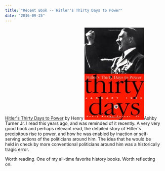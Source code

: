 ```yaml
---
title: "Recent Book -- Hitler's Thirty Days to Power"
date: "2016-09-25"
---
```


[Hitler's Thirty Days to Power](https://www.amazon.com/Hitlers-Thirty-Days-Power-January/dp/0201328003) by Henry [![30days](images/30days-192x300.jpg)](http://theludwigs.com/2016/09/recent-book-hitlers-thirty-days-to-power/30days/)Ashby Turner Jr. I read this years ago, and was reminded of it recently. A very very good book and perhaps relevant read, the detailed story of Hitler's precipitous rise to power, and how he was enabled by inaction or self-serving actions of the politicians around him. The idea that he would be held in check by more conventional politicians around him was a historically tragic error.

Worth reading. One of my all-time favorite history books. Worth reflecting on.
